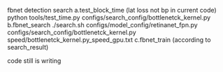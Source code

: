 fbnet detection search
a.test_block_time (lat loss not bp in current code)
python  tools/test_time.py configs/search_config/bottlenetck_kernel.py 
b.fbnet_search
./search.sh configs/model_config/retinanet_fpn.py configs/search_config/bottlenetck_kernel.py speed/bottlenetck_kernel.py_speed_gpu.txt
c.fbnet_train (according to search_result)

code still is writing 
